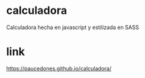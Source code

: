 # calculadora
Calculadora hecha en javascript y estilizada en SASS

# link

https://paucedones.github.io/calculadora/
